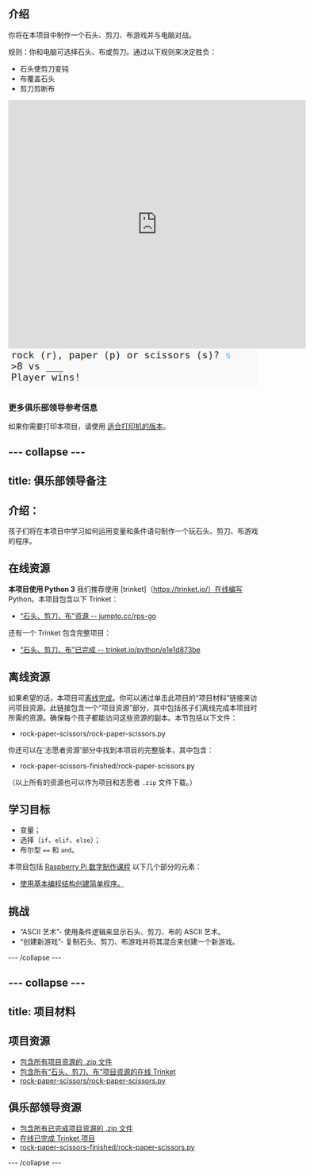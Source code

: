 ## 介绍

你将在本项目中制作一个石头、剪刀、布游戏并与电脑对战。  

规则：你和电脑可选择石头、布或剪刀。通过以下规则来决定胜负：

+ 石头使剪刀变钝
+ 布覆盖石头
+ 剪刀剪断布

<div class="trinket">
  <iframe src="https://trinket.io/embed/python/e1e1d873be?outputOnly=true&start=result" width="600" height="500" frameborder="0" marginwidth="0" marginheight="0" allowfullscreen>
  </iframe>
  <img src="images/rps-final.png">
</div>

### 更多俱乐部领导参考信息

如果你需要打印本项目，请使用 [适合打印机的版本](https://projects.raspberrypi.org/en/projects/rock-paper-scissors/print)。


--- collapse ---
---
title: 俱乐部领导备注
---


## 介绍：
孩子们将在本项目中学习如何运用变量和条件语句制作一个玩石头、剪刀、布游戏的程序。 

## 在线资源

__本项目使用 Python 3__ 我们推荐使用 [trinket]（https://trinket.io/）在线编写 Python。本项目包含以下 Trinket：

+ [“石头、剪刀、布”资源 -- jumpto.cc/rps-go](http://jumpto.cc/rps-go)

还有一个 Trinket 包含完整项目：

+ [“石头、剪刀、布”已完成 -- trinket.io/python/e1e1d873be](https://trinket.io/python/e1e1d873be)

## 离线资源
如果希望的话，本项目可[离线完成](https://www.codeclubprojects.org/en-GB/resources/python-working-offline/)。你可以通过单击此项目的“项目材料”链接来访问项目资源。此链接包含一个“项目资源”部分，其中包括孩子们离线完成本项目时所需的资源。确保每个孩子都能访问这些资源的副本。本节包括以下文件：

+ rock-paper-scissors/rock-paper-scissors.py

你还可以在'志愿者资源'部分中找到本项目的完整版本，其中包含：

+ rock-paper-scissors-finished/rock-paper-scissors.py

（以上所有的资源也可以作为项目和志愿者 `.zip` 文件下载。）

## 学习目标
+ 变量；
+ 选择（`if`、`elif`、`else`）； 
+ 布尔型 `==` 和 `and`。

本项目包括 [Raspberry Pi 数字制作课程](http://rpf.io/curriculum) 以下几个部分的元素：

+ [使用基本编程结构创建简单程序。](https://www.raspberrypi.org/curriculum/programming/creator)

## 挑战
+ “ASCII 艺术”- 使用条件逻辑来显示石头、剪刀、布的 ASCII 艺术。 
+ “创建新游戏”- 复制石头、剪刀、布游戏并将其混合来创建一个新游戏。 

--- /collapse ---


--- collapse ---
---
title: 项目材料
---
## 项目资源
* [包含所有项目资源的 .zip 文件](resources/rock-paper-scissors-project-resources.zip)
* [包含所有“石头、剪刀、布”项目资源的在线 Trinket](http://jumpto.cc/rps-go)
* [rock-paper-scissors/rock-paper-scissors.py](resources/rock-paper-scissors-rock-paper-scissors.py)

## 俱乐部领导资源
* [包含所有已完成项目资源的 .zip 文件](resources/rock-paper-scissors-volunteer-resources.zip)
* [在线已完成 Trinket 项目](https://trinket.io/python/e1e1d873be)
* [rock-paper-scissors-finished/rock-paper-scissors.py](resources/rock-paper-scissors-finished-rock-paper-scissors.py)

--- /collapse ---
